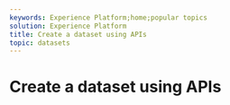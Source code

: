 ```yaml
---
keywords: Experience Platform;home;popular topics
solution: Experience Platform
title: Create a dataset using APIs
topic: datasets
---
```


# Create a dataset using APIs

